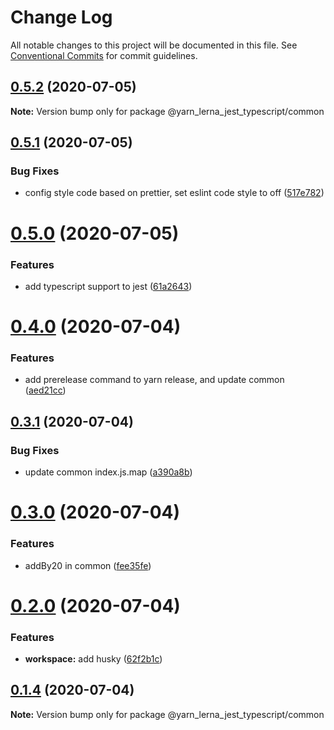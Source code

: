 # Change Log

All notable changes to this project will be documented in this file.
See [Conventional Commits](https://conventionalcommits.org) for commit guidelines.

## [0.5.2](https://github.com/SeyyedKhandon/yarn_lerna_jest_typescript/compare/@yarn_lerna_jest_typescript/common@0.5.1...@yarn_lerna_jest_typescript/common@0.5.2) (2020-07-05)

**Note:** Version bump only for package @yarn_lerna_jest_typescript/common






## [0.5.1](https://github.com/SeyyedKhandon/yarn_lerna_jest_typescript/compare/@yarn_lerna_jest_typescript/common@0.5.0...@yarn_lerna_jest_typescript/common@0.5.1) (2020-07-05)


### Bug Fixes

* config style code based on prettier, set eslint code style to off ([517e782](https://github.com/SeyyedKhandon/yarn_lerna_jest_typescript/commit/517e7828932adae4e7672355b83697d3f1028dc8))





# [0.5.0](https://github.com/SeyyedKhandon/yarn_lerna_jest_typescript/compare/@yarn_lerna_jest_typescript/common@0.4.0...@yarn_lerna_jest_typescript/common@0.5.0) (2020-07-05)


### Features

* add typescript support to jest ([61a2643](https://github.com/SeyyedKhandon/yarn_lerna_jest_typescript/commit/61a264314bbc3bd226a9ff70b3dc72ff56fe3527))





# [0.4.0](https://github.com/SeyyedKhandon/yarn_lerna_jest_typescript/compare/@yarn_lerna_jest_typescript/common@0.3.1...@yarn_lerna_jest_typescript/common@0.4.0) (2020-07-04)


### Features

* add prerelease command to yarn release, and update common ([aed21cc](https://github.com/SeyyedKhandon/yarn_lerna_jest_typescript/commit/aed21ccc8880d3bddf4530defda72e064a897b63))





## [0.3.1](https://github.com/SeyyedKhandon/yarn_lerna_jest_typescript/compare/@yarn_lerna_jest_typescript/common@0.3.0...@yarn_lerna_jest_typescript/common@0.3.1) (2020-07-04)


### Bug Fixes

* update common index.js.map ([a390a8b](https://github.com/SeyyedKhandon/yarn_lerna_jest_typescript/commit/a390a8b3cc7ad5c68ca2e1d6c19fadc148756d38))





# [0.3.0](https://github.com/SeyyedKhandon/yarn_lerna_jest_typescript/compare/@yarn_lerna_jest_typescript/common@0.2.5...@yarn_lerna_jest_typescript/common@0.3.0) (2020-07-04)


### Features

* addBy20 in common ([fee35fe](https://github.com/SeyyedKhandon/yarn_lerna_jest_typescript/commit/fee35fe152598cbaeb9d4a22f932e57a1f3bf7a2))






# [0.2.0](https://github.com/SeyyedKhandon/yarn_lerna_jest_typescript/compare/@yarn_lerna_jest_typescript/common@0.1.4...@yarn_lerna_jest_typescript/common@0.2.0) (2020-07-04)

### Features

- **workspace:** add husky ([62f2b1c](https://github.com/SeyyedKhandon/yarn_lerna_jest_typescript/commit/62f2b1cc42680adbba7986603af48192bb991789))

## [0.1.4](https://github.com/SeyyedKhandon/yarn_lerna_jest_typescript/compare/@yarn_lerna_jest_typescript/common@0.1.3...@yarn_lerna_jest_typescript/common@0.1.4) (2020-07-04)

**Note:** Version bump only for package @yarn_lerna_jest_typescript/common

